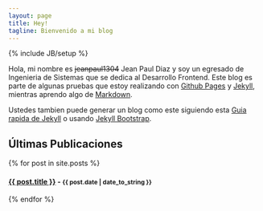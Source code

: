 ```yaml
---
layout: page
title: Hey!
tagline: Bienvenido a mi blog
---
```

{% include JB/setup %}

Hola, mi nombre es ~~jeanpaul1304~~ Jean Paul Diaz y soy un egresado de Ingenieria de Sistemas que se dedica al Desarrollo Frontend. Este blog es parte de algunas pruebas que estoy realizando con [Github Pages](http://pages.github.com/) y [Jekyll](https://jekyllrb.com/), mientras aprendo algo de [Markdown](https://es.wikipedia.org/wiki/Markdown).

Ustedes tambien puede generar un blog como este siguiendo esta  [Guia rapida de Jekyll](http://jekyllbootstrap.com/usage/jekyll-quick-start.html) o usando [Jekyll Bootstrap](http://jekyllbootstrap.com).

## Últimas Publicaciones

{% for post in site.posts %}

  <h4>
    <a href="{{ BASE_PATH }}{{ post.url }}">{{ post.title }}</a> -
    <span style="font-size:12px;">{{ post.date | date_to_string }}</span>
  </h4>
{% endfor %}

